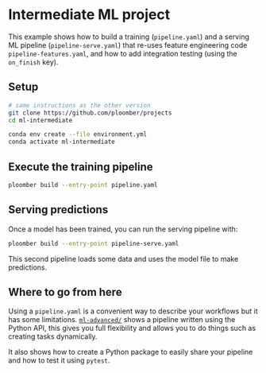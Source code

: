 # Intermediate ML project

This example shows how to build a training (`pipeline.yaml`) and a serving ML
pipeline (`pipeline-serve.yaml`) that re-uses feature engineering code
`pipeline-features.yaml`, and how to add integration testing (using the `on_finish`
key).

## Setup

~~~bash
# same instructions as the other version
git clone https://github.com/ploomber/projects
cd ml-intermediate

conda env create --file environment.yml
conda activate ml-intermediate
~~~

## Execute the training pipeline

```bash tags=["bash"]
ploomber build --entry-point pipeline.yaml
```

## Serving predictions

Once a model has been trained, you can run the serving pipeline with:

```bash tags=["bash"]
ploomber build --entry-point pipeline-serve.yaml
```

This second pipeline loads some data and uses the model file to make
predictions.

## Where to go from here

Using a `pipeline.yaml` is a convenient way to describe your workflows but it
has some limitations. [`ml-advanced/`](../ml-advanced/README.ipynb) shows a
pipeline written using the Python API, this gives you full flexibility and
allows you to do things such as creating tasks dynamically.

It also shows how to create a Python package to easily share your pipeline and how to test it using `pytest`.